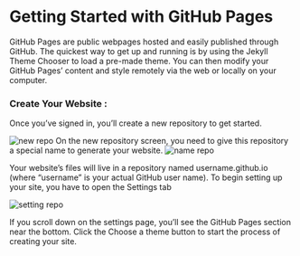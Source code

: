# Getting Started with GitHub Pages 

GitHub Pages are public webpages hosted and easily published through GitHub. The quickest way to get up and running is by using the Jekyll Theme Chooser to load a pre-made theme. You can then modify your GitHub Pages’ content and style remotely via the web or locally on your computer.

### Create Your Website :
Once you’ve signed in, you’ll create a new repository to get started.

![new repo](https://www.softwarelab.it/wp-content/uploads/2018/10/newrepo.png)
On the new repository screen, you need to give this repository a special name to generate your website.
![name repo](https://guides.github.com/features/pages/create-new-repo-screen.png)

Your website’s files will live in a repository named username.github.io (where “username” is your actual GitHub user name). To begin setting up your site, you have to open the Settings tab

![setting repo](https://guides.github.com/features/pages/repo-settings.png)

If you scroll down on the settings page, you’ll see the GitHub Pages section near the bottom. Click the Choose a theme button to start the process of creating your site.


